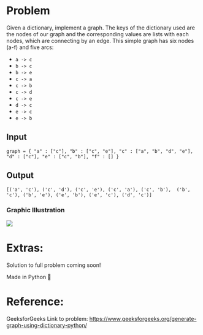 
# Problem

Given a dictionary, implement a graph. The keys of the dictionary used are the nodes of our graph and the corresponding values are lists with each nodes, which are connecting by an edge. 
This simple graph has six nodes (a-f) and five arcs: 

- `a -> c `
- `b -> c `
- `b -> e `
- `c -> a `
- `c -> b `
- `c -> d `
- `c -> e `
- `d -> c `
- `e -> c `
- `e -> b `

## Input  
`graph = { "a" : ["c"],
          "b" : ["c", "e"],
          "c" : ["a", "b", "d", "e"],
          "d" : ["c"],
          "e" : ["c", "b"],
          "f" : []
        } `
        
## Output 

`[('a', 'c'), ('c', 'd'), ('c', 'e'), ('c', 'a'), ('c', 'b'), 
('b', 'c'), ('b', 'e'), ('e', 'b'), ('e', 'c'), ('d', 'c')]`

  ### Graphic Illustration 
  <img src=https://media.geeksforgeeks.org/wp-content/uploads/python1.jpg>

# Extras:
Solution to full problem coming soon! 

Made in Python 🐍


# Reference:

GeeksforGeeks 
Link to problem: https://www.geeksforgeeks.org/generate-graph-using-dictionary-python/

